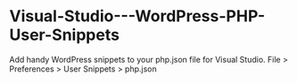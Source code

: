 # Visual-Studio---WordPress-PHP-User-Snippets
Add handy WordPress snippets to your php.json file for Visual Studio.
File > Preferences > User Snippets > php.json
